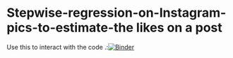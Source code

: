 # Stepwise-regression-on-Instagram-pics-to-estimate-the likes on a post 
 
 
 Use this to interact with the code .:[![Binder](https://mybinder.org/badge_logo.svg)](https://mybinder.org/v2/gh/cyberninja22/Stepwise-regression-on-Instagram-features/blob/master/Train_Test.ipynb/master)

